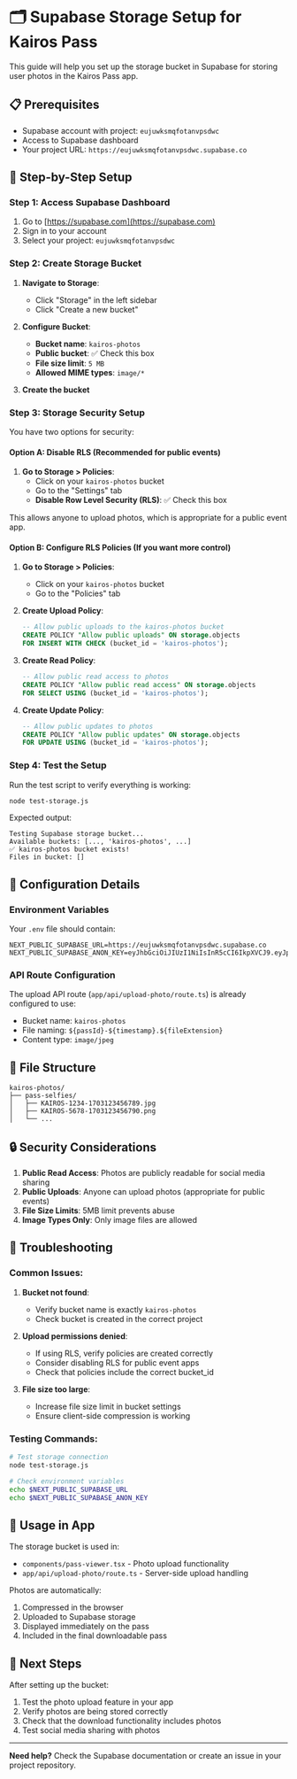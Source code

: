 # 🗂️ Supabase Storage Setup for Kairos Pass

This guide will help you set up the storage bucket in Supabase for storing user photos in the Kairos Pass app.

## 📋 Prerequisites

- Supabase account with project: `eujuwksmqfotanvpsdwc`
- Access to Supabase dashboard
- Your project URL: `https://eujuwksmqfotanvpsdwc.supabase.co`

## 🚀 Step-by-Step Setup

### Step 1: Access Supabase Dashboard

1. Go to [https://supabase.com](https://supabase.com)
2. Sign in to your account
3. Select your project: `eujuwksmqfotanvpsdwc`

### Step 2: Create Storage Bucket

1. **Navigate to Storage**:
   - Click "Storage" in the left sidebar
   - Click "Create a new bucket"

2. **Configure Bucket**:
   - **Bucket name**: `kairos-photos`
   - **Public bucket**: ✅ Check this box
   - **File size limit**: `5 MB`
   - **Allowed MIME types**: `image/*`

3. **Create the bucket**

### Step 3: Storage Security Setup

You have two options for security:

#### Option A: Disable RLS (Recommended for public events)

1. **Go to Storage > Policies**:
   - Click on your `kairos-photos` bucket
   - Go to the "Settings" tab
   - **Disable Row Level Security (RLS)**: ✅ Check this box

This allows anyone to upload photos, which is appropriate for a public event app.

#### Option B: Configure RLS Policies (If you want more control)

1. **Go to Storage > Policies**:
   - Click on your `kairos-photos` bucket
   - Go to the "Policies" tab

2. **Create Upload Policy**:
   ```sql
   -- Allow public uploads to the kairos-photos bucket
   CREATE POLICY "Allow public uploads" ON storage.objects
   FOR INSERT WITH CHECK (bucket_id = 'kairos-photos');
   ```

3. **Create Read Policy**:
   ```sql
   -- Allow public read access to photos
   CREATE POLICY "Allow public read access" ON storage.objects
   FOR SELECT USING (bucket_id = 'kairos-photos');
   ```

4. **Create Update Policy**:
   ```sql
   -- Allow public updates to photos
   CREATE POLICY "Allow public updates" ON storage.objects
   FOR UPDATE USING (bucket_id = 'kairos-photos');
   ```

### Step 4: Test the Setup

Run the test script to verify everything is working:

```bash
node test-storage.js
```

Expected output:
```
Testing Supabase storage bucket...
Available buckets: [..., 'kairos-photos', ...]
✅ kairos-photos bucket exists!
Files in bucket: []
```

## 🔧 Configuration Details

### Environment Variables

Your `.env` file should contain:
```env
NEXT_PUBLIC_SUPABASE_URL=https://eujuwksmqfotanvpsdwc.supabase.co
NEXT_PUBLIC_SUPABASE_ANON_KEY=eyJhbGciOiJIUzI1NiIsInR5cCI6IkpXVCJ9.eyJpc3MiOiJzdXBhYmFzZSIsInJlZiI6ImV1anV3a3NtcWZvdGFudnBzZHdjIiwicm9sZSI6ImFub24iLCJpYXQiOjE3NTQ0MDU0NDMsImV4cCI6MjA2OTk4MTQ0M30.uscrCU1eUPS61GdKPYqudVlJdY4LjjPzG9sij25o77Q
```

### API Route Configuration

The upload API route (`app/api/upload-photo/route.ts`) is already configured to use:
- Bucket name: `kairos-photos`
- File naming: `${passId}-${timestamp}.${fileExtension}`
- Content type: `image/jpeg`

## 📁 File Structure

```
kairos-photos/
├── pass-selfies/
│   ├── KAIROS-1234-1703123456789.jpg
│   ├── KAIROS-5678-1703123456790.png
│   └── ...
```

## 🔒 Security Considerations

1. **Public Read Access**: Photos are publicly readable for social media sharing
2. **Public Uploads**: Anyone can upload photos (appropriate for public events)
3. **File Size Limits**: 5MB limit prevents abuse
4. **Image Types Only**: Only image files are allowed

## 🐛 Troubleshooting

### Common Issues:

1. **Bucket not found**:
   - Verify bucket name is exactly `kairos-photos`
   - Check bucket is created in the correct project

2. **Upload permissions denied**:
   - If using RLS, verify policies are created correctly
   - Consider disabling RLS for public event apps
   - Check that policies include the correct bucket_id

3. **File size too large**:
   - Increase file size limit in bucket settings
   - Ensure client-side compression is working

### Testing Commands:

```bash
# Test storage connection
node test-storage.js

# Check environment variables
echo $NEXT_PUBLIC_SUPABASE_URL
echo $NEXT_PUBLIC_SUPABASE_ANON_KEY
```

## 📱 Usage in App

The storage bucket is used in:
- `components/pass-viewer.tsx` - Photo upload functionality
- `app/api/upload-photo/route.ts` - Server-side upload handling

Photos are automatically:
1. Compressed in the browser
2. Uploaded to Supabase storage
3. Displayed immediately on the pass
4. Included in the final downloadable pass

## 🎯 Next Steps

After setting up the bucket:
1. Test the photo upload feature in your app
2. Verify photos are being stored correctly
3. Check that the download functionality includes photos
4. Test social media sharing with photos

---

**Need help?** Check the Supabase documentation or create an issue in your project repository. 